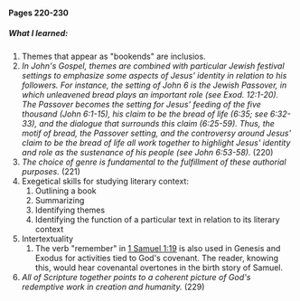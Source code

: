 #### Pages 220-230
##### What I learned:
1. Themes that appear as "bookends" are inclusios.
1. *In John's Gospel, themes are combined with particular Jewish festival settings to emphasize some aspects of Jesus' identity in relation to his followers. For instance, the setting of John 6 is the Jewish Passover, in which unleavened bread plays an important role (see Exod. 12:1-20). The Passover becomes the setting for Jesus' feeding of the five thousand (John 6:1-15), his claim to be the bread of life (6:35; see 6:32-33), and the dialogue that surrounds this claim (6:25-59). Thus, the motif of bread, the Passover setting, and the controversy around Jesus' claim to be the bread of life all work together to highlight Jesus' identity and role as the sustenance of his people (see John 6:53-58).* (220)
1. *The choice of genre is fundamental to the fulfillment of these authorial purposes.* (221)
2. Exegetical skills for studying literary context:
	1. Outlining a book
	2. Summarizing
	3. Identifying themes
	4. Identifying the function of a particular text in relation to its literary context
3. Intertextuality
	1. The verb "remember" in [1 Samuel 1:19](1Samuel1#v.19) is also used in Genesis and Exodus for activities tied to God's covenant. The reader, knowing this, would hear covenantal overtones in the birth story of Samuel.
4. *All of Scripture together points to a coherent picture of God's redemptive work in creation and humanity.* (229)



